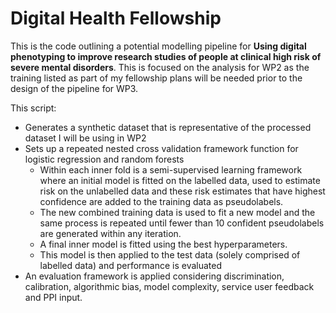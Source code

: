 # Digital Health Fellowship

This is the code outlining a potential modelling pipeline for **Using digital phenotyping to improve research studies of people at clinical high risk of severe mental disorders**. This is focused on the analysis for WP2 as the training listed as part of my fellowship plans will be needed prior to the design of the pipeline for WP3. 

This script:

* Generates a synthetic dataset that is representative of the processed dataset I will be using in WP2
* Sets up a repeated nested cross validation framework function for logistic regression and random forests
  - Within each inner fold is a semi-supervised learning framework where an initial model is fitted on the labelled data, used to estimate risk on the unlabelled data and these risk estimates that have highest confidence are added to the training data as pseudolabels.
  - The new combined training data is used to fit a new model and the same process is repeated until fewer than 10 confident pseudolabels are generated within any iteration.
  - A final inner model is fitted using the best hyperparameters.
  - This model is then applied to the test data (solely comprised of labelled data) and performance is evaluated
* An evaluation framework is applied considering discrimination, calibration, algorithmic bias, model complexity, service user feedback and PPI input.
